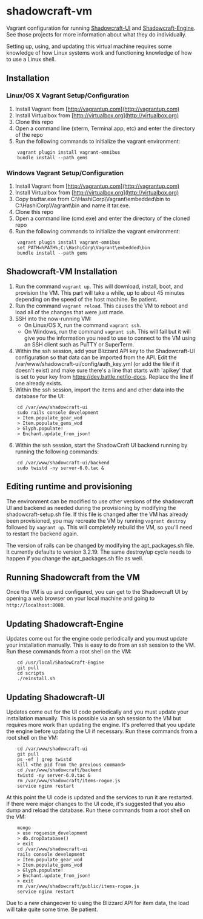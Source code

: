 shadowcraft-vm
==============

Vagrant configuration for running [Shadowcraft-UI](https://github.com/cheald/shadowcraft-ui) and [Shadowcraft-Engine](https://github.com/dazer/ShadowCraft-Engine).  See those projects for more information about what they do individually.

Setting up, using, and updating this virtual machine requires some knowledge of how Linux systems work and functioning knowledge of how to use a Linux shell.

## Installation

### Linux/OS X Vagrant Setup/Configuration

1. Install Vagrant from [http://vagrantup.com](http://vagrantup.com)
2. Install Virtualbox from [http://virtualbox.org](http://virtualbox.org)
3. Clone this repo
4. Open a command line (xterm, Terminal.app, etc) and enter the directory of the repo
5. Run the following commands to initialize the vagrant environment:
```
    vagrant plugin install vagrant-omnibus
    bundle install --path gems
```

### Windows Vagrant Setup/Configuration

1. Install Vagrant from [http://vagrantup.com](http://vagrantup.com)
2. Install Virtualbox from [http://virtualbox.org](http://virtualbox.org)
3. Copy bsdtar.exe from C:\HashiCorp\Vagrant\embedded\bin to C:\HashiCorp\Vagrant\bin and name it tar.exe.
4. Clone this repo
5. Open a command line (cmd.exe) and enter the directory of the cloned repo
6. Run the following commands to initialize the vagrant environment:
```
    vagrant plugin install vagrant-omnibus
    set PATH=%PATH%;C:\HashiCorp\Vagrant\embedded\bin
    bundle install --path gems
```

## Shadowcraft-VM Installation

1. Run the command `vagrant up`.  This will download, install, boot, and provision the VM.  This part will take a while, up to about 45 minutes depending on the speed of the host machine. Be patient.
2. Run the command `vagrant reload`.  This causes the VM to reboot and load all of the changes that were just made.
3. SSH into the now-running VM:
   - On Linux/OS X, run the command `vagrant ssh`.
   - On Windows, run the command `vagrant ssh`.  This will fail but it will give you the information you need to use to connect to the VM using an SSH client such as PuTTY or SuperTerm.
4. Within the ssh session, add your Blizzard API key to the Shadowcraft-UI configuration so that data can be imported from the API.  Edit the /var/www/shadowcraft-ui/config/auth_key.yml (or add the file if it doesn't exist) and make sure there's a line that starts with 'apikey' that is set to your key from https://dev.battle.net/io-docs.  Replace the line if one already exists.
5. Within the ssh session, import the items and and other data into the database for the UI:
```
    cd /var/www/shadowcraft-ui
    sudo rails console development
    > Item.populate_gear_wod
    > Item.populate_gems_wod
    > Glyph.populate!
    > Enchant.update_from_json!
```
6. Within the ssh session, start the ShadowCraft UI backend running by running the following commands:
```
    cd /var/www/shadowcraft-ui/backend
    sudo twistd -ny server-6.0.tac &
```

## Editing runtime and provisioning

The environment can be modified to use other versions of the shadowcraft UI and backend as needed during the provisioning by modifying the shadowcraft-setup.sh file.  If this file is changed after the VM has already been provisioned, you may recreate the VM by running `vagrant destroy` followed by `vagrant up`.  This will completely rebuild the VM, so you'll need to restart the backend again.

The version of rails can be changed by modifying the apt_packages.sh file.  It
currently defaults to version 3.2.19.  The same destroy/up cycle needs to happen if you change the apt_packages.sh file as well.

## Running Shadowcraft from the VM

Once the VM is up and configured, you can get to the Shadowcraft UI by opening a web browser on your local machine and going to `http://localhost:8080`.

## Updating Shadowcraft-Engine

Updates come out for the engine code periodically and you must update your installation manually.  This is easy to do from an ssh session to the VM.  Run these commands from a root shell on the VM:
```
    cd /usr/local/ShadowCraft-Engine
    git pull
    cd scripts
    ./reinstall.sh
```

## Updating Shadowcraft-UI

Updates come out for the UI code periodically and you must update your installation manually.  This is possible via an ssh session to the VM but requires more work than updating the engine.  It's preferred that you update the engine before updating the UI if necessary.  Run these commands from a root shell on the VM:
```
    cd /var/www/shadowcraft-ui
    git pull
    ps -ef | grep twistd
    kill <the pid from the previous command>
    cd /var/www/shadowcraft/backend
    twistd -ny server-6.0.tac &
    rm /var/www/shadowcraft/items-rogue.js
    service nginx restart
```
At this point the UI code is updated and the services to run it are restarted.  If there were major changes to the UI code, it's suggested that you also dump and reload the database.  Run these commands from a root shell on the VM:
```
    mongo
    > use roguesim_development
    > db.dropDatabase()
    > exit
    cd /var/www/shadowcraft-ui
    rails console development
    > Item.populate_gear_wod
    > Item.populate_gems_wod
    > Glyph.populate!
    > Enchant.update_from_json!
    > exit
    rm /var/www/shadowcraft/public/items-rogue.js
    service nginx restart
```
Due to a new changeover to using the Blizzard API for item data, the load will take quite some time.  Be patient.

